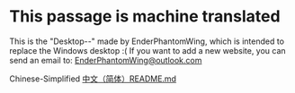 # This passage is machine translated
This is the "Desktop--" made by EnderPhantomWing, which is intended to replace the Windows desktop :(
If you want to add a new website, you can send an email to: EnderPhantomWing@outlook.com

Chinese-Simplified <a href="https://github.com/EnderPhantomWing/Desktop--/blob/main/README(Chinese-Simplified).md">中文（简体）README.md</a>
